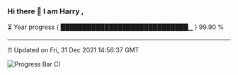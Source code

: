 ### Hi there 👋 I am Harry , 

⏳ Year progress { █████████████████████████████▁ } 99.90 %

---

⏰ Updated on Fri, 31 Dec 2021 14:56:37 GMT

![Progress Bar CI](https://github.com/duykhang68/duykhang68/workflows/Progress%20Bar%20CI/badge.svg)
